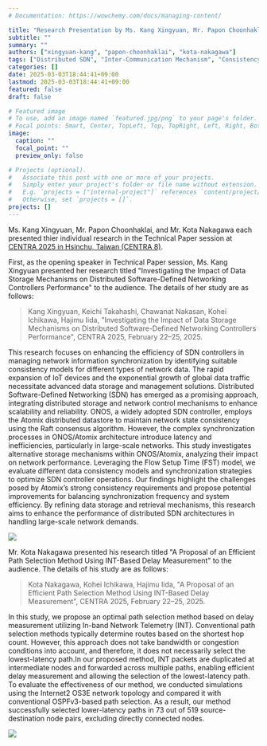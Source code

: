 ```yaml
---
# Documentation: https://wowchemy.com/docs/managing-content/

title: "Research Presentation by Ms. Kang Xingyuan, Mr. Papon Choonhaklai, and Mr. Kota Nakagawa at CENTRA 2025 in Hsinchu, Taiwan"
subtitle: ""
summary: ""
authors: ["xingyuan-kang", "papon-choonhaklai", "kota-nakagawa"]
tags: ["Distributed SDN", "Inter-Communication Mechanism", "Consistency Model", "Disributed Datastore", "Information Synchronization"]
categories: []
date: 2025-03-03T18:44:41+09:00
lastmod: 2025-03-03T18:44:41+09:00
featured: false
draft: false

# Featured image
# To use, add an image named `featured.jpg/png` to your page's folder.
# Focal points: Smart, Center, TopLeft, Top, TopRight, Left, Right, BottomLeft, Bottom, BottomRight.
image:
  caption: ""
  focal_point: ""
  preview_only: false

# Projects (optional).
#   Associate this post with one or more of your projects.
#   Simply enter your project's folder or file name without extension.
#   E.g. `projects = ["internal-project"]` references `content/project/deep-learning/index.md`.
#   Otherwise, set `projects = []`.
projects: []
---
```


Ms. Kang Xingyuan, Mr. Papon Choonhaklai, and Mr. Kota Nakagawa each presented thier individual research in the Technical Paper session at [CENTRA 2025 in Hsinchu, Taiwan (CENTRA 8)](https://www.globalcentra.org/centra8/).

First, as the opening speaker in Technical Paper session, Ms. Kang Xingyuan presented her research titled "Investigating the Impact of Data Storage Mechanisms on Distributed Software-Defined Networking Controllers Performance" to the audience. The details of her study are as follows:

> Kang Xingyuan, Keichi Takahashi, Chawanat Nakasan, Kohei Ichikawa, Hajimu Iida, "Investigating the Impact of Data Storage Mechanisms on Distributed Software-Defined Networking Controllers Performance", CENTRA 2025, February 22–25, 2025.

This research focuses on enhancing the efficiency of SDN controllers in managing network information synchronization by identifying suitable consistency models for different types of network data. The rapid expansion of IoT devices and the exponential growth of global data traffic necessitate advanced data storage and management solutions. Distributed Software-Defined Networking (SDN) has emerged as a promising approach, integrating distributed storage and network control mechanisms to enhance scalability and reliability. ONOS, a widely adopted SDN controller, employs the Atomix distributed datastore to maintain network state consistency using the Raft consensus algorithm. However, the complex synchronization processes in ONOS/Atomix architecture introduce latency and inefficiencies, particularly in large-scale networks. This study investigates alternative storage mechanisms within ONOS/Atomix, analyzing their impact on network performance. Leveraging the Flow Setup Time (FST) model, we evaluate different data consistency models and synchronization strategies to optimize SDN controller operations. Our findings highlight the challenges posed by Atomix’s strong consistency requirements and propose potential improvements for balancing synchronization frequency and system efficiency. By refining data storage and retrieval mechanisms, this research aims to enhance the performance of distributed SDN architectures in handling large-scale network demands.

![](mya.jpg)

<!-- Papon san's session -->

<!-- Kota san's session -->
Mr. Kota Nakagawa presented his research titled "A Proposal of an Efficient Path Selection Method Using INT-Based Delay Measurement" to the audience. The details of his study are as follows:

> Kota Nakagawa, Kohei Ichikawa, Hajimu Iida, "A Proposal of an Efficient Path Selection Method Using INT-Based Delay Measurement", CENTRA 2025, February 22–25, 2025.

In this study, we propose an optimal path selection method based on delay measurement utilizing In-band Network Telemetry (INT). Conventional path selection methods typically determine routes based on the shortest hop count. However, this approach does not take bandwidth or congestion conditions into account, and therefore, it does not necessarily select the lowest-latency path.In our proposed method, INT packets are duplicated at intermediate nodes and forwarded across multiple paths, enabling efficient delay measurement and allowing the selection of the lowest-latency path. To evaluate the effectiveness of our method, we conducted simulations using the Internet2 OS3E network topology and compared it with conventional OSPFv3-based path selection. As a result, our method successfully selected lower-latency paths in 73 out of 519 source-destination node pairs, excluding directly connected nodes.

![](kota.jpg)
